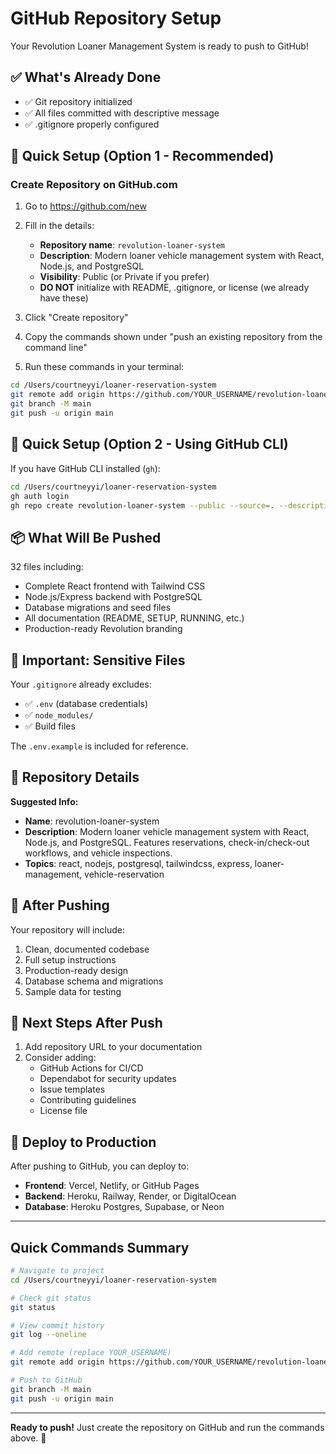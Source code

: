 # GitHub Repository Setup

Your Revolution Loaner Management System is ready to push to GitHub!

## ✅ What's Already Done

- ✅ Git repository initialized
- ✅ All files committed with descriptive message
- ✅ .gitignore properly configured

## 🚀 Quick Setup (Option 1 - Recommended)

### Create Repository on GitHub.com

1. Go to https://github.com/new
2. Fill in the details:
   - **Repository name**: `revolution-loaner-system`
   - **Description**: Modern loaner vehicle management system with React, Node.js, and PostgreSQL
   - **Visibility**: Public (or Private if you prefer)
   - **DO NOT** initialize with README, .gitignore, or license (we already have these)

3. Click "Create repository"

4. Copy the commands shown under "push an existing repository from the command line"

5. Run these commands in your terminal:
```bash
cd /Users/courtneyyi/loaner-reservation-system
git remote add origin https://github.com/YOUR_USERNAME/revolution-loaner-system.git
git branch -M main
git push -u origin main
```

## 🔧 Quick Setup (Option 2 - Using GitHub CLI)

If you have GitHub CLI installed (`gh`):

```bash
cd /Users/courtneyyi/loaner-reservation-system
gh auth login
gh repo create revolution-loaner-system --public --source=. --description="Modern loaner vehicle management system with React, Node.js, and PostgreSQL" --push
```

## 📦 What Will Be Pushed

32 files including:
- Complete React frontend with Tailwind CSS
- Node.js/Express backend with PostgreSQL
- Database migrations and seed files
- All documentation (README, SETUP, RUNNING, etc.)
- Production-ready Revolution branding

## 🔐 Important: Sensitive Files

Your `.gitignore` already excludes:
- ✅ `.env` (database credentials)
- ✅ `node_modules/`
- ✅ Build files

The `.env.example` is included for reference.

## 📝 Repository Details

**Suggested Info:**
- **Name**: revolution-loaner-system
- **Description**: Modern loaner vehicle management system with React, Node.js, and PostgreSQL. Features reservations, check-in/check-out workflows, and vehicle inspections.
- **Topics**: react, nodejs, postgresql, tailwindcss, express, loaner-management, vehicle-reservation

## 🎯 After Pushing

Your repository will include:
1. Clean, documented codebase
2. Full setup instructions
3. Production-ready design
4. Database schema and migrations
5. Sample data for testing

## 🔗 Next Steps After Push

1. Add repository URL to your documentation
2. Consider adding:
   - GitHub Actions for CI/CD
   - Dependabot for security updates
   - Issue templates
   - Contributing guidelines
   - License file

## 🚀 Deploy to Production

After pushing to GitHub, you can deploy to:
- **Frontend**: Vercel, Netlify, or GitHub Pages
- **Backend**: Heroku, Railway, Render, or DigitalOcean
- **Database**: Heroku Postgres, Supabase, or Neon

---

## Quick Commands Summary

```bash
# Navigate to project
cd /Users/courtneyyi/loaner-reservation-system

# Check git status
git status

# View commit history
git log --oneline

# Add remote (replace YOUR_USERNAME)
git remote add origin https://github.com/YOUR_USERNAME/revolution-loaner-system.git

# Push to GitHub
git branch -M main
git push -u origin main
```

---

**Ready to push!** Just create the repository on GitHub and run the commands above. 🎉

